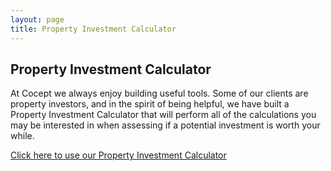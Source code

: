 ```yaml
---
layout: page
title: Property Investment Calculator
---
```


<h2>Property Investment Calculator</h2>

<p>At Cocept we always enjoy building useful tools. Some of our clients are property investors, and in the spirit of being helpful, we have built a Property Investment Calculator that will perform all of the calculations you may be interested in when assessing if a potential investment is worth your while.</p>

<p><a href="http://propertyinvestmentcalculator.com" class="btn btn-primary">Click here to use our Property Investment Calculator</a></p>
